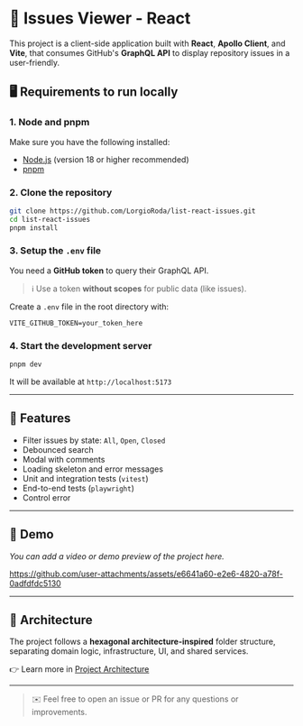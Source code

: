 # 🚀 Issues Viewer - React

This project is a client-side application built with **React**, **Apollo Client**, and **Vite**, that consumes GitHub's **GraphQL API** to display repository issues in a user-friendly.

## 🖥 Requirements to run locally

### 1. Node and pnpm
Make sure you have the following installed:
- [Node.js](https://nodejs.org/) (version 18 or higher recommended)
- [pnpm](https://pnpm.io/)

### 2. Clone the repository
```bash
git clone https://github.com/LorgioRoda/list-react-issues.git
cd list-react-issues
pnpm install
```

### 3. Setup the `.env` file

You need a **GitHub token** to query their GraphQL API.

> ℹ️ Use a token **without scopes** for public data (like issues).

Create a `.env` file in the root directory with:

```env
VITE_GITHUB_TOKEN=your_token_here
```

### 4. Start the development server
```bash
pnpm dev
```

It will be available at `http://localhost:5173`

---

## 🌟 Features
- Filter issues by state: `All`, `Open`, `Closed`
- Debounced search
- Modal with comments
- Loading skeleton and error messages
- Unit and integration tests (`vitest`)
- End-to-end tests (`playwright`)
- Control error

---

## 🎥 Demo

_You can add a video or demo preview of the project here._



https://github.com/user-attachments/assets/e6641a60-e2e6-4820-a78f-0adfdfdc5130


---

## 🧠 Architecture

The project follows a **hexagonal architecture-inspired** folder structure, separating domain logic, infrastructure, UI, and shared services.

👉 Learn more in [Project Architecture](./architecture.md)

---

> ✉️ Feel free to open an issue or PR for any questions or improvements.
